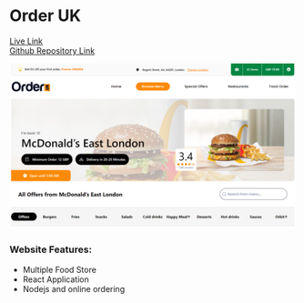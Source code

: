 # Order UK

<a href="https://order-uk.vercel.app/" target="_blank">Live Link </a>
<br />
<a href="https://github.com/frontend-complex/food-ordering" target="_blank">Github Repository Link </a>

<a href="https://order-uk.vercel.app/" target="_blank"><img src="./image.png" /> </a>

### Website Features:

- Multiple Food Store
- React Application
- Nodejs and online ordering
